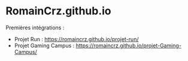 # RomainCrz.github.io

Premières intégrations : 

- Projet Run : https://romaincrz.github.io/projet-run/
- Projet Gaming Campus : https://romaincrz.github.io/projet-Gaming-Campus/
